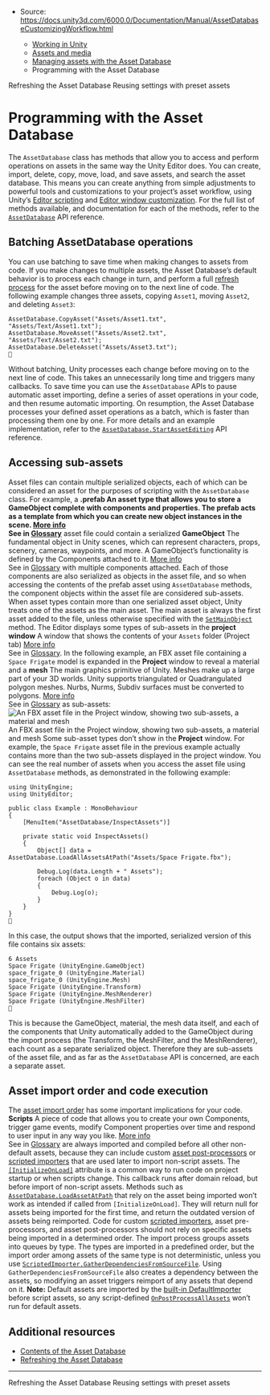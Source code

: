 * Source: https://docs.unity3d.com/6000.0/Documentation/Manual/AssetDatabaseCustomizingWorkflow.html

  * [Working in Unity](https://docs.unity3d.com/6000.0/Documentation/Manual/working-in-unity.html)
  * [Assets and media](https://docs.unity3d.com/6000.0/Documentation/Manual/assets-and-media.html)
  * [Managing assets with the Asset Database](https://docs.unity3d.com/6000.0/Documentation/Manual/AssetDatabase.html)
  * Programming with the Asset Database


[](https://docs.unity3d.com/6000.0/Documentation/Manual/AssetDatabaseRefreshing.html)
Refreshing the Asset Database
[](https://docs.unity3d.com/6000.0/Documentation/Manual/Presets.html)
Reusing settings with preset assets
# Programming with the Asset Database
The `AssetDatabase` class has methods that allow you to access and perform operations on assets in the same way the Unity Editor does. You can create, import, delete, copy, move, load, and save assets, and search the asset database.
This means you can create anything from simple adjustments to powerful tools and customizations to your project’s asset workflow, using Unity’s [Editor scripting](https://docs.unity3d.com/6000.0/Documentation/ScriptReference/Editor.html) and [Editor window customization](https://docs.unity3d.com/6000.0/Documentation/Manual/editor-EditorWindows.html).
For the full list of methods available, and documentation for each of the methods, refer to the [`AssetDatabase`](https://docs.unity3d.com/6000.0/Documentation/ScriptReference/AssetDatabase.html) API reference.
## Batching AssetDatabase operations
You can use batching to save time when making changes to assets from code. If you make changes to multiple assets, the Asset Database’s default behavior is to process each change in turn, and perform a full [refresh process](https://docs.unity3d.com/6000.0/Documentation/Manual/AssetDatabaseRefreshing.html) for the asset before moving on to the next line of code.
The following example changes three assets, copying `Asset1`, moving `Asset2`, and deleting `Asset3`:
```
AssetDatabase.CopyAsset("Assets/Asset1.txt", "Assets/Text/Asset1.txt");
AssetDatabase.MoveAsset("Assets/Asset2.txt", "Assets/Text/Asset2.txt");
AssetDatabase.DeleteAsset("Assets/Asset3.txt");

```

Without batching, Unity processes each change before moving on to the next line of code. This takes an unnecessarily long time and triggers many callbacks.
To save time you can use the `AssetDatabase` APIs to pause automatic asset importing, define a series of asset operations in your code, and then resume automatic importing. On resumption, the Asset Database processes your defined asset operations as a batch, which is faster than processing them one by one.
For more details and an example implementation, refer to the [`AssetDatabase.StartAssetEditing`](https://docs.unity3d.com/6000.0/Documentation/ScriptReference/AssetDatabase.StartAssetEditing.html) API reference.
## Accessing sub-assets
Asset files can contain multiple serialized objects, each of which can be considered an asset for the purposes of scripting with the `AssetDatabase` class. For example, a **.**prefab** An asset type that allows you to store a GameObject complete with components and properties. The prefab acts as a template from which you can create new object instances in the scene. [More info](https://docs.unity3d.com/6000.0/Documentation/Manual/Prefabs.html)  
See in [Glossary](https://docs.unity3d.com/6000.0/Documentation/Manual/Glossary.html#Prefab)** asset file could contain a serialized **GameObject** The fundamental object in Unity scenes, which can represent characters, props, scenery, cameras, waypoints, and more. A GameObject’s functionality is defined by the Components attached to it. [More info](https://docs.unity3d.com/6000.0/Documentation/Manual/class-GameObject.html)  
See in [Glossary](https://docs.unity3d.com/6000.0/Documentation/Manual/Glossary.html#GameObject) with multiple components attached. Each of those components are also serialized as objects in the asset file, and so when accessing the contents of the prefab asset using `AssetDatabase` methods, the component objects within the asset file are considered sub-assets.
When asset types contain more than one serialized asset object, Unity treats one of the assets as the main asset. The main asset is always the first asset added to the file, unless otherwise specified with the [`SetMainObject`](https://docs.unity3d.com/6000.0/Documentation/ScriptReference/AssetDatabase.SetMainObject.html) method.
The Editor displays some types of sub-assets in the **project window** A window that shows the contents of your `Assets` folder (Project tab) [More info](https://docs.unity3d.com/6000.0/Documentation/Manual/ProjectView.html)  
See in [Glossary](https://docs.unity3d.com/6000.0/Documentation/Manual/Glossary.html#Projectwindow). In the following example, an FBX asset file containing a `Space Frigate` model is expanded in the **Project** window to reveal a material and a **mesh** The main graphics primitive of Unity. Meshes make up a large part of your 3D worlds. Unity supports triangulated or Quadrangulated polygon meshes. Nurbs, Nurms, Subdiv surfaces must be converted to polygons. [More info](https://docs.unity3d.com/6000.0/Documentation/Manual/mesh.html)  
See in [Glossary](https://docs.unity3d.com/6000.0/Documentation/Manual/Glossary.html#Mesh) as sub-assets:
![An FBX asset file in the Project window, showing two sub-assets, a material and mesh](https://docs.unity3d.com/6000.0/Documentation/uploads/Main/AssetDatabaseCustomizingSubAssets.png) An FBX asset file in the Project window, showing two sub-assets, a material and mesh
Some sub-asset types don’t show in the **Project** window. For example, the `Space Frigate` asset file in the previous example actually contains more than the two sub-assets displayed in the project window. You can see the real number of assets when you access the asset file using `AssetDatabase` methods, as demonstrated in the following example:
```
using UnityEngine;
using UnityEditor;

public class Example : MonoBehaviour
{
    [MenuItem("AssetDatabase/InspectAssets")]

    private static void InspectAssets()
    {
        Object[] data = AssetDatabase.LoadAllAssetsAtPath("Assets/Space Frigate.fbx");

        Debug.Log(data.Length + " Assets");
        foreach (Object o in data)
        {
            Debug.Log(o);
        }
    }
}

```

In this case, the output shows that the imported, serialized version of this file contains six assets:
```
6 Assets
Space Frigate (UnityEngine.GameObject)
space_frigate_0 (UnityEngine.Material)
space_frigate_0 (UnityEngine.Mesh)
Space Frigate (UnityEngine.Transform)
Space Frigate (UnityEngine.MeshRenderer)
Space Frigate (UnityEngine.MeshFilter)

```

This is because the GameObject, material, the mesh data itself, and each of the components that Unity automatically added to the GameObject during the import process (the Transform, the MeshFilter, and the MeshRenderer), each count as a separate serialized object. Therefore they are sub-assets of the asset file, and as far as the `AssetDatabase` API is concerned, are each a separate asset.
## Asset import order and code execution
The [asset import order](https://docs.unity3d.com/6000.0/Documentation/Manual/AssetDatabaseRefreshing.html#refresh-process) has some important implications for your code. **Scripts** A piece of code that allows you to create your own Components, trigger game events, modify Component properties over time and respond to user input in any way you like. [More info](https://docs.unity3d.com/6000.0/Documentation/Manual/creating-scripts.html)  
See in [Glossary](https://docs.unity3d.com/6000.0/Documentation/Manual/Glossary.html#Scripts) are always imported and compiled before all other non-default assets, because they can include custom [asset post-processors](https://docs.unity3d.com/6000.0/Documentation/ScriptReference/AssetPostprocessor.html) or [scripted importers](https://docs.unity3d.com/6000.0/Documentation/ScriptReference/AssetImporters.ScriptedImporter.html) that are used later to import non-script assets.
The [`[InitializeOnLoad]`](https://docs.unity3d.com/6000.0/Documentation/ScriptReference/InitializeOnLoadAttribute.html) attribute is a common way to run code on project startup or when scripts change. This callback runs after domain reload, but before import of non-script assets. Methods such as [`AssetDatabase.LoadAssetAtPath`](https://docs.unity3d.com/6000.0/Documentation/ScriptReference/AssetDatabase.LoadAssetAtPath.html) that rely on the asset being imported won’t work as intended if called from `[InitializeOnLoad]`. They will return null for assets being imported for the first time, and return the outdated version of assets being reimported.
Code for custom [scripted importers](https://docs.unity3d.com/6000.0/Documentation/Manual/ScriptedImporters.html), asset pre-processors, and asset post-processors should not rely on specific assets being imported in a determined order. The import process groups assets into queues by type. The types are imported in a predefined order, but the import order among assets of the same type is not deterministic, unless you use [`ScriptedImporter.GatherDependenciesFromSourceFile`](https://docs.unity3d.com/6000.0/Documentation/ScriptReference/AssetImporters.ScriptedImporter.GatherDependenciesFromSourceFile.html). Using `GatherDependenciesFromSourceFile` also creates a dependency between the assets, so modifying an asset triggers reimport of any assets that depend on it.
**Note:** Default assets are imported by the [built-in DefaultImporter](https://docs.unity3d.com/6000.0/Documentation/Manual/BuiltInImporters) before script assets, so any script-defined [`OnPostProcessAllAssets`](https://docs.unity3d.com/6000.0/Documentation/ScriptReference/AssetPostprocessor.OnPostprocessAllAssets.html) won’t run for default assets.
## Additional resources
  * [Contents of the Asset Database](https://docs.unity3d.com/6000.0/Documentation/Manual/asset-database-contents.html)
  * [Refreshing the Asset Database](https://docs.unity3d.com/6000.0/Documentation/Manual/AssetDatabaseRefreshing.html)


* * *
[](https://docs.unity3d.com/6000.0/Documentation/Manual/AssetDatabaseRefreshing.html)
Refreshing the Asset Database
[](https://docs.unity3d.com/6000.0/Documentation/Manual/Presets.html)
Reusing settings with preset assets
